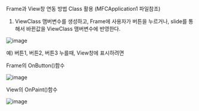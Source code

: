 

Frame과 View창 연동 방법 Class 활용
(MFCApplication1 파일참조)
1. ViewClass 맴버변수를 생성하고, Frame에 사용자가 버튼을 누르거나, slide를 통해서 바뀐값을 ViewClass 맴버변수에 반영한다.

![image](https://github.com/caplove/CPP_BASIC/assets/24836829/4ace75dc-845c-43ec-b293-9f3fed652192)

예) 버튼1, 버튼2, 버튼3 누를때, View창에 표시하려면

Frame의 OnButton()함수

![image](https://github.com/caplove/CPP_BASIC/assets/24836829/49353dc7-b475-474e-847d-db7ded0d93d8)

View의 OnPaint()함수

![image](https://github.com/caplove/CPP_BASIC/assets/24836829/3a8d6fb3-31bc-45df-827a-33e2126502af)
